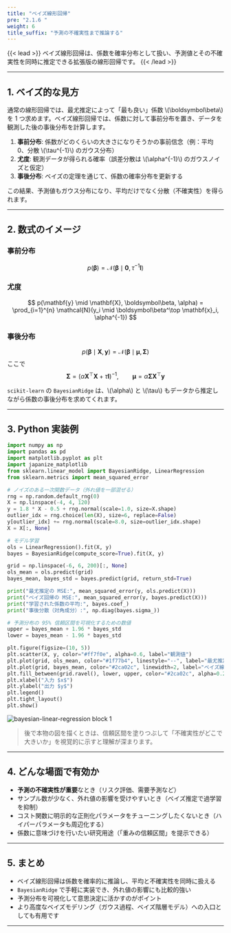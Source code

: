 ```yaml
---
title: "ベイズ線形回帰"
pre: "2.1.6 "
weight: 6
title_suffix: "予測の不確実性まで推論する"
---
```


{{< lead >}}
ベイズ線形回帰は、係数を確率分布として扱い、予測値とその不確実性を同時に推定できる拡張版の線形回帰です。
{{< /lead >}}

---

## 1. ベイズ的な見方

通常の線形回帰では、最尤推定によって「最も良い」係数 \\(\boldsymbol\beta\\) を 1 つ求めます。ベイズ線形回帰では、係数に対して事前分布を置き、データを観測した後の事後分布を計算します。

1. **事前分布**: 係数がどのくらいの大きさになりそうかの事前信念（例：平均 0、分散 \\(\tau^{-1}\\) のガウス分布）  
2. **尤度**: 観測データが得られる確率（誤差分散は \\(\alpha^{-1}\\) のガウスノイズと仮定）  
3. **事後分布**: ベイズの定理を通じて、係数の確率分布を更新する

この結果、予測値もガウス分布になり、平均だけでなく分散（不確実性）を得られます。

---

## 2. 数式のイメージ

### 事前分布
$$
p(\boldsymbol\beta) = \mathcal{N}(\boldsymbol\beta \mid \mathbf{0}, \tau^{-1} \mathbf{I})
$$

### 尤度
$$
p(\mathbf{y} \mid \mathbf{X}, \boldsymbol\beta, \alpha) = \prod_{i=1}^{n} \mathcal{N}(y_i \mid \boldsymbol\beta^\top \mathbf{x}_i, \alpha^{-1})
$$

### 事後分布
$$
p(\boldsymbol\beta \mid \mathbf{X}, \mathbf{y}) = \mathcal{N}(\boldsymbol\beta \mid \boldsymbol\mu, \mathbf{\Sigma})
$$
ここで
$$
\mathbf{\Sigma} = (\alpha \mathbf{X}^\top \mathbf{X} + \tau \mathbf{I})^{-1}, \qquad
\boldsymbol\mu = \alpha \mathbf{\Sigma} \mathbf{X}^\top \mathbf{y}
$$

`scikit-learn` の `BayesianRidge` は、\\(\alpha\\) と \\(\tau\\) もデータから推定しながら係数の事後分布を求めてくれます。

---

## 3. Python 実装例

```python
import numpy as np
import pandas as pd
import matplotlib.pyplot as plt
import japanize_matplotlib
from sklearn.linear_model import BayesianRidge, LinearRegression
from sklearn.metrics import mean_squared_error

# ノイズのある一次関数データ（外れ値を一部混ぜる）
rng = np.random.default_rng(0)
X = np.linspace(-4, 4, 120)
y = 1.8 * X - 0.5 + rng.normal(scale=1.0, size=X.shape)
outlier_idx = rng.choice(len(X), size=6, replace=False)
y[outlier_idx] += rng.normal(scale=8.0, size=outlier_idx.shape)
X = X[:, None]

# モデル学習
ols = LinearRegression().fit(X, y)
bayes = BayesianRidge(compute_score=True).fit(X, y)

grid = np.linspace(-6, 6, 200)[:, None]
ols_mean = ols.predict(grid)
bayes_mean, bayes_std = bayes.predict(grid, return_std=True)

print("最尤推定の MSE:", mean_squared_error(y, ols.predict(X)))
print("ベイズ回帰の MSE:", mean_squared_error(y, bayes.predict(X)))
print("学習された係数の平均:", bayes.coef_)
print("事後分散（対角成分）:", np.diag(bayes.sigma_))

# 予測分布の 95% 信頼区間を可視化するための数値
upper = bayes_mean + 1.96 * bayes_std
lower = bayes_mean - 1.96 * bayes_std

plt.figure(figsize=(10, 5))
plt.scatter(X, y, color="#ff7f0e", alpha=0.6, label="観測値")
plt.plot(grid, ols_mean, color="#1f77b4", linestyle="--", label="最尤推定（OLS）")
plt.plot(grid, bayes_mean, color="#2ca02c", linewidth=2, label="ベイズ線形回帰の平均")
plt.fill_between(grid.ravel(), lower, upper, color="#2ca02c", alpha=0.2, label="95% 信頼区間")
plt.xlabel("入力 $x$")
plt.ylabel("出力 $y$")
plt.legend()
plt.tight_layout()
plt.show()
```

![bayesian-linear-regression block 1](/images/basic/regression/bayesian-linear-regression_block01.svg)

> 後で本物の図を描くときは、信頼区間を塗りつぶして「不確実性がどこで大きいか」を視覚的に示すと理解が深まります。

---

## 4. どんな場面で有効か

- **予測の不確実性が重要**なとき（リスク評価、需要予測など）  
- サンプル数が少なく、外れ値の影響を受けやすいとき（ベイズ推定で過学習を抑制）  
- コスト関数に明示的な正則化パラメータをチューニングしたくないとき（ハイパーパラメータも周辺化する）  
- 係数に意味づけを行いたい研究用途（「重みの信頼区間」を提示できる）

---

## 5. まとめ

- ベイズ線形回帰は係数を確率的に推論し、平均と不確実性を同時に扱える  
- `BayesianRidge` で手軽に実装でき、外れ値の影響にも比較的強い  
- 予測分布を可視化して意思決定に活かすのがポイント  
- より高度なベイズモデリング（ガウス過程、ベイズ階層モデル）への入口としても有用です

---
